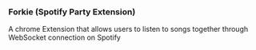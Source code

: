 <h3 align="left">Forkie (Spotify Party Extension)</h3>

<p align="left">A chrome Extension that allows users to listen to songs together through WebSocket connection on Spotify</p>
